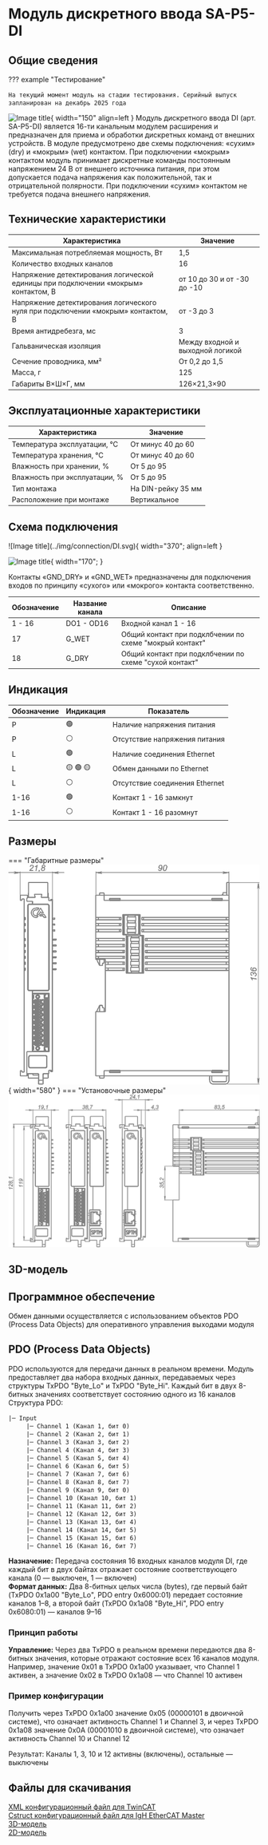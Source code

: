 # Модуль дискретного ввода SA-P5-DI 

## Общие сведения

??? example "Тестирование"

    На текущий момент модуль на стадии тестирования. Серийный выпуск запланирован на декабрь 2025 года 

<div class="grid cards" markdown>

![Image title](../img/modules/DI.png){ width="150" align=left  }
Модуль дискретного ввода DI (арт. SA-P5-DI) является 16-ти канальным модулем расширения и предназначен для приема и обработки дискретных команд от внешних устройств.
В модуле предусмотрено две схемы подключения: «сухим» (dry) и «мокрым» (wet) контактом.
При подключении «мокрым» контактом модуль принимает дискретные команды постоянным напряжением 24 В от внешнего источника питания, при этом допускается подача напряжения как положительной, так и отрицательной полярности.
При подключении «сухим» контактом не требуется подача внешнего напряжения.
</div>

## Технические характеристики 
| Характеристика                                      | Значение                                       |
|----------------------------------------------------|-----------------------------------------------|
| Максимальная потребляемая мощность, Вт            | 1,5                                           |
| Количество входных каналов                        | 16                                            |
| Напряжение детектирования логической единицы при подключении «мокрым» контактом, В | от 10 до 30 и от -30 до -10                   |
| Напряжение детектирования логического нуля при подключении «мокрым» контактом, В   | от -3 до 3                                    |
| Время антидребезга, мс                            | 3                                             |
| Гальваническая изоляция                           | Между входной и выходной логикой              |
| Сечение проводника, мм²                           | От 0,2 до 1,5                                 |
| Масса, г                                          | 125                                           |
| Габариты В×Ш×Г, мм                                | 126×21,3×90                                   |

## Эксплуатационные характеристики
| Характеристика                   | Значение           |
| -------------------------------- | -                  |
| Температура эксплуатации, °С     | От минус 40 до 60  |
| Температура хранения, °С         | От минус 40 до 60  |
| Влажность при хранении, %	       | От 5 до 95         |
| Влажность при эксплуатации, %    | От 5 до 95         |
| Тип монтажа                      | На DIN-рейку 35 мм |
| Расположение при монтаже         | Вертикальное       |

## Схема подключения

<div class="grid cards" markdown>
![Image title](../img/connection/DI.svg){ width="370"; align=left  }

![Image title](../img/connection/connector_18pin.png){ width="170";  }
</div>

Контакты «GND_DRY» и «GND_WET» предназначены для подключения входов по принципу «сухого» или «мокрого» контакта соответственно.

| Обозначение | Название канала | Описание                       |
|-------------|-----------------|--------------------------------|
| 1 - 16      | DO1 - OD16      | Входной канал 1 - 16          |
| 17          | G_WET             | Общий контакт при подклбчении по схеме "мокрый контакт"|
| 18          | G_DRY            | Общий контакт при подклбчении по схеме "сухой контакт" |

## Индикация
| Обозначение | Индикация | Показатель |
|------------------|----------------------|---------------------------------------|
| P | :green_circle:| Наличие напряжения питания |
| P | :white_circle:| Отсутствие напряжения питания |
| L | :green_circle:| Наличие соединения Ethernet |
| L | :yellow_circle: :green_circle: :yellow_circle: | Обмен данными по Ethernet |
| L | :white_circle:| Отсутствие соединения Ethernet|
| 1-16 | :green_circle:| Контакт 1 - 16 замкнут  |
| 1-16 | :white_circle:| Контакт 1 - 16 разомнут|

## Размеры

=== "Габаритные размеры" 
    ![Image title](../img/dimensions/overall_dimensions_extensions.png){ width="580"  }
=== "Установочные размеры"
    ![alt text](../img/dimensions/installation_dimensions.png) 

## 3D-модель
<model-viewer src="http://manual.saplc.ru//img/3d/DI.glb"
alt="3D Model"
auto-rotate
camera-controls
poster="http://manual.saplc.ru//img/3d/posterDI.webp"
camera-orbit="160deg 75deg 348m"
field-of-view="30deg"
exposure="0.5"
style="width: 100%; height: 500px;">
</model-viewer>


## Программное обеспечение
Обмен данными осуществляется с использованием объектов PDO (Process Data Objects) для оперативного управления выходами модуля

## PDO (Process Data Objects)
PDO используются для передачи данных в реальном времени. Модуль предоставляет два набора входных данных, передаваемых через структуры TxPDO "Byte_Lo" и TxPDO "Byte_Hi". Каждый бит в двух 8-битных значениях соответствует состоянию одного из 16 каналов 
Структура PDO:  
```
|─ Input
     |─ Channel 1 (Канал 1, бит 0)
     |─ Channel 2 (Канал 2, бит 1)
     |─ Channel 3 (Канал 3, бит 2)
     |─ Channel 4 (Канал 4, бит 3)
     |─ Channel 5 (Канал 5, бит 4)
     |─ Channel 6 (Канал 6, бит 5)
     |─ Channel 7 (Канал 7, бит 6)
     |─ Channel 8 (Канал 8, бит 7)
     |─ Channel 9 (Канал 9, бит 0)
     |─ Channel 10 (Канал 10, бит 1)
     |─ Channel 11 (Канал 11, бит 2)
     |─ Channel 12 (Канал 12, бит 3)
     |─ Channel 13 (Канал 13, бит 4)
     |─ Channel 14 (Канал 14, бит 5)
     |─ Channel 15 (Канал 15, бит 6)
     |─ Channel 16 (Канал 16, бит 7)
```
**Назначение:** Передача состояния 16 входных каналов модуля DI, где каждый бит в двух байтах отражает состояние соответствующего канала (0 — выключен, 1 — включен)  
**Формат данных:** Два 8-битных целых числа (bytes), где первый байт (TxPDO 0x1a00 "Byte_Lo", PDO entry 0x6000:01) передает состояние каналов 1–8, а второй байт (TxPDO 0x1a08 "Byte_Hi", PDO entry 0x6080:01) — каналов 9–16  
### Принцип работы
**Управление:** Через два TxPDO в реальном времени передаются два 8-битных значения, которые отражают состояние всех 16 каналов модуля. Например, значение 0x01 в TxPDO 0x1a00 указывает, что Channel 1 активен, а значение 0x02 в TxPDO 0x1a08 — что Channel 10 активен

### Пример конфигурации
Получить через TxPDO 0x1a00 значение 0x05 (00000101 в двоичной системе), что означает активность Channel 1 и Channel 3, и через TxPDO 0x1a08 значение 0x0A (00001010 в двоичной системе), что означает активность Channel 10 и Channel 12  

Результат: Каналы 1, 3, 10 и 12 активны (включены), остальные — выключены


## Файлы для скачивания
<a href="/downloads/IPCSA_OG.xml" download>XML конфигурационный файл для TwinCAT</a>  
<a href="/downloads/DI.c" download>Cstruct конфигурационный файл для IgH EtherCAT Master</a>     
<a href="/downloads/Module 18-pin.step" download>3D-модель</a>   
<a href="/downloads/Module 18-pin.dwg" download>2D-модель</a>    